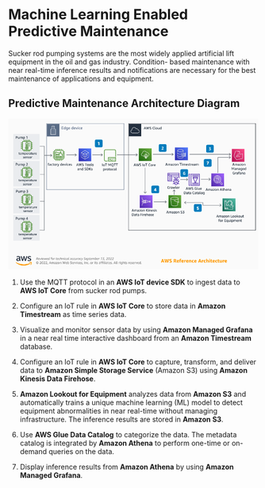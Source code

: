 # Machine Learning Enabled Predictive Maintenance

Sucker rod pumping systems are the most widely applied artificial lift equipment in the oil and gas industry. Condition-
based maintenance with near real-time inference results and notifications are necessary for the best maintenance of
applications and equipment.


##  Predictive Maintenance Architecture Diagram
![Data Lake Architecture for Renewable Energy](../resources/images/oil_gas_ml_predctive_mainenance.png)

1. Use the MQTT protocol in an **AWS IoT device SDK** to ingest data to **AWS IoT Core** from sucker rod pumps.

2. Configure an IoT rule in **AWS IoT Core** to store data in **Amazon Timestream** as time series data.

3. Visualize and monitor sensor data by using **Amazon Managed Grafana** in a near real time interactive dashboard from an **Amazon Timestream** database.

4. Configure an IoT rule in **AWS IoT Core** to capture, transform, and deliver data to **Amazon Simple Storage Service** (Amazon S3) using **Amazon Kinesis Data Firehose**.

5. **Amazon Lookout for Equipment** analyzes data from **Amazon S3** and automatically trains a unique machine learning (ML) model to detect equipment abnormalities in near real-time without managing infrastructure. The inference results are stored in **Amazon S3**.

6. Use **AWS Glue Data Catalog** to categorize the data. The metadata catalog is integrated by **Amazon Athena** to perform one-time or on-demand queries on the data.

7. Display inference results from **Amazon Athena** by using **Amazon Managed Grafana**.